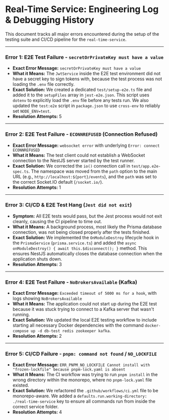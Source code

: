 # Real-Time Service: Engineering Log & Debugging History

This document tracks all major errors encountered during the setup of the testing suite and CI/CD pipeline for the `real-time-service`.

---
### Error 1: E2E Test Failure - `secretOrPrivateKey must have a value`

* **Exact Error Message:** `secretOrPrivateKey must have a value`
* **What it Means:** The `JwtService` inside the E2E test environment did not have a secret key to sign tokens with, because the test process was not loading the `.env` file correctly.
* **Exact Solution:** We created a dedicated `test/setup-e2e.ts` file and added it to the `setupFiles` array in `jest-e2e.json`. This script uses `dotenv` to explicitly load the `.env` file before any tests run. We also updated the `test:e2e` script in `package.json` to use `cross-env` to reliably set `NODE_ENV=test`.
* **Resolution Attempts:** 5

---
### Error 2: E2E Test Failure - `ECONNREFUSED` (Connection Refused)

* **Exact Error Message:** `websocket error` with underlying `Error: connect ECONNREFUSED`
* **What it Means:** The test client could not establish a WebSocket connection to the NestJS server started by the test runner.
* **Exact Solution:** We corrected the `io()` connection call in `test/app.e2e-spec.ts`. The namespace was moved from the `path` option to the main URL (e.g., `http://localhost:${port}/events`), and the `path` was set to the correct Socket.IO default (`/socket.io/`).
* **Resolution Attempts:** 1

---
### Error 3: CI/CD & E2E Test Hang (`Jest did not exit`)

* **Symptom:** All E2E tests would pass, but the Jest process would not exit cleanly, causing the CI pipeline to time out.
* **What it Means:** A background process, most likely the Prisma database connection, was not being closed properly after the tests finished.
* **Exact Solution:** We implemented the `OnModuleDestroy` lifecycle hook in the `PrismaService` (`prisma.service.ts`) and added the `async onModuleDestroy() { await this.$disconnect(); }` method. This ensures NestJS automatically closes the database connection when the application shuts down.
* **Resolution Attempts:** 3

---
### Error 4: E2E Test Failure - `NoBrokersAvailable` (Kafka)

* **Exact Error Message:** `Exceeded timeout of 5000 ms for a hook`, with logs showing `NoBrokersAvailable`
* **What it Means:** The application could not start up during the E2E test because it was stuck trying to connect to a Kafka server that wasn't running.
* **Exact Solution:** We updated the local E2E testing workflow to include starting all necessary Docker dependencies with the command `docker-compose up -d db-test redis zookeeper kafka`.
* **Resolution Attempts:** 2

---
### Error 5: CI/CD Failure - `pnpm: command not found` / `NO_LOCKFILE`

* **Exact Error Message:** `ERR_PNPM_NO_LOCKFILE Cannot install with "frozen-lockfile" because pnpm-lock.yaml is absent`
* **What it Means:** The CI workflow was trying to run `pnpm install` in the wrong directory within the monorepo, where no `pnpm-lock.yaml` file existed.
* **Exact Solution:** We refactored the `.github/workflows/ci.yml` file to be monorepo-aware. We added a `defaults.run.working-directory: ./real-time-service` key to ensure all commands run from inside the correct service folder.
* **Resolution Attempts:** 4